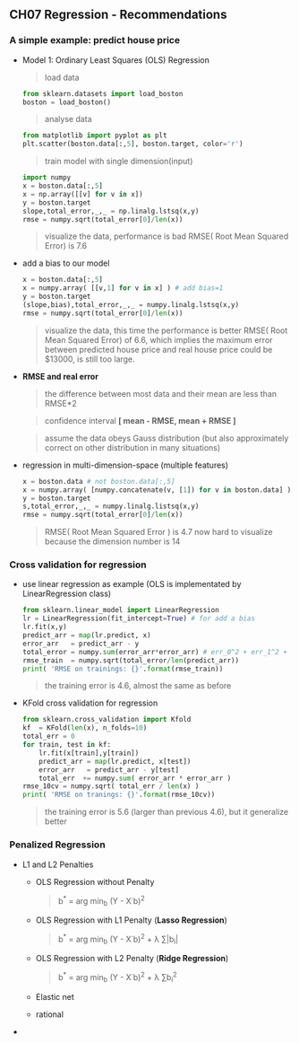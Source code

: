## CH07 Regression - Recommendations

### A simple example: predict house price

* Model 1: Ordinary Least Squares (OLS) Regression

	> load data
	
	~~~python
	from sklearn.datasets import load_boston
	boston = load_boston()
	~~~

	> analyse data
	
	~~~python
	from matplotlib import pyplot as plt
	plt.scatter(boston.data[:,5], boston.target, color='r')
	~~~
	
	> train model with single dimension(input)
	
	~~~python
	import numpy
	x = boston.data[:,5]
	x = np.array([[v] for v in x])
	y = boston.target
	slope,total_error,_,_ = np.linalg.lstsq(x,y)
	rmse = numpy.sqrt(total_error[0]/len(x))
	~~~
	> visualize the data, performance is bad
	> RMSE( Root Mean Squared Error) is 7.6
	
* add a bias to our model

	~~~python
	x = boston.data[:,5]
	x = numpy.array( [[v,1] for v in x] ) # add bias=1
	y = boston.target
	(slope,bias),total_error,_,_ = numpy.linalg.lstsq(x,y)
	rmse = numpy.sqrt(total_error[0]/len(x))
	~~~
	> visualize the data, this time the performance is better
	> RMSE( Root Mean Squared Error) of 6.6, which implies the maximum error between predicted house price and real house price could be $13000, is still too large.

* **RMSE and real error**
	
	> the difference between most data and their mean are less than RMSE*2
	
	> confidence interval **[ mean - RMSE, mean + RMSE ]** 
	
	> assume the data obeys Gauss distribution (but also approximately correct on other distribution in many situations)

* regression in multi-dimension-space (multiple features)
	
	~~~python
	x = boston.data # not boston.data[:,5]
	x = numpy.array( [numpy.concatenate(v, [1]) for v in boston.data] ) # add bias=1
	y = boston.target
	s,total_error,_,_ = numpy.linalg.listsq(x,y)
	rmse = numpy.sqrt(total_error[0]/len(x))
	~~~
	> RMSE( Root Mean Squared Error ) is 4.7 now 
	> hard to visualize because the dimension number is 14

### Cross validation for regression

* use linear regression as example (OLS is implementated by LinearRegression class)

	~~~python
	from sklearn.linear_model import LinearRegression
	lr = LinearRegression(fit_intercept=True) # for add a bias
	lr.fit(x,y)
	predict_arr = map(lr.predict, x)
	error_arr   = predict_arr - y
	total_error = numpy.sum(error_arr*error_arr) # err_0^2 + err_1^2 + ... + err_n^2
	rmse_train  = numpy.sqrt(total_error/len(predict_arr))
	print( 'RMSE on trainings: {}'.format(rmse_train))
	~~~
	> the training error is 4.6, almost the same as before

* KFold cross validation for regression

	~~~python
	from sklearn.cross_validation import Kfold
	kf  = KFold(len(x), n_folds=10)
	total_err = 0
	for train, test in kf:
		lr.fit(x[train],y[train])
		predict_arr = map(lr.predict, x[test])
		error_arr   = predict_arr - y[test]
		total_err  += numpy.sum( error_arr * error_arr )
	rmse_10cv = numpy.sqrt( total_err / len(x) )
	print( 'RMSE on tranings: {}'.format(rmse_10cv))
	~~~
	> the training error is 5.6 (larger than previous 4.6), but it generalize better
	
### Penalized Regression

* L1 and L2 Penalties

	* OLS Regression without Penalty
	
		> b<sup>*</sup> = arg min<sub>b</sub> (Y - X&dot;b)<sup>2</sup> 
	
	* OLS Regression with L1 Penalty (**Lasso Regression**)
		
		> b<sup>*</sup> = arg min<sub>b</sub> (Y - X&dot;b)<sup>2</sup> + &lambda; &sum;|b<sub>i</sub>|
		
	* OLS Regression with L2 Penalty (**Ridge Regression**)
		
		> b<sup>*</sup> = arg min<sub>b</sub> (Y - X&dot;b)<sup>2</sup> + &lambda; &sum;b<sub>i</sub><sup>2</sup>

	* Elastic net 

	* rational
* 

	